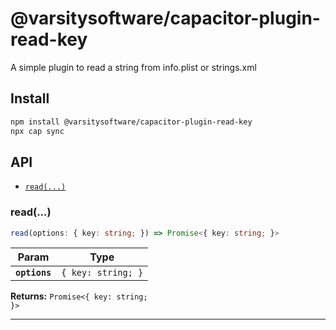 # @varsitysoftware/capacitor-plugin-read-key

A simple plugin to read a string from info.plist or strings.xml

## Install

```bash
npm install @varsitysoftware/capacitor-plugin-read-key
npx cap sync
```

## API

<docgen-index>

- [`read(...)`](#read)

</docgen-index>

<docgen-api>
<!--Update the source file JSDoc comments and rerun docgen to update the docs below-->

### read(...)

```typescript
read(options: { key: string; }) => Promise<{ key: string; }>
```

| Param         | Type                          |
| ------------- | ----------------------------- |
| **`options`** | <code>{ key: string; }</code> |

**Returns:** <code>Promise&lt;{ key: string; }&gt;</code>

---

</docgen-api>
